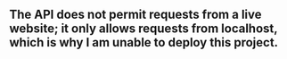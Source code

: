 <h2>The API does not permit requests from a live website; it only allows requests from localhost, which is why I am unable to deploy this project.</h2>
